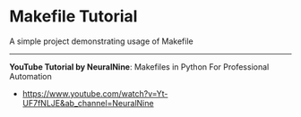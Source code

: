# Makefile Tutorial

A simple project demonstrating usage of Makefile

---

**YouTube Tutorial by NeuralNine**: Makefiles in Python For Professional Automation

-   https://www.youtube.com/watch?v=Yt-UF7fNLJE&ab_channel=NeuralNine
